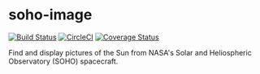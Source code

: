 # soho-image

[![Build Status](https://travis-ci.com/AaronRobson/soho-image.svg?branch=master)](https://travis-ci.com/AaronRobson/soho-image)
[![CircleCI](https://circleci.com/gh/AaronRobson/soho-image.svg?style=svg)](https://circleci.com/gh/AaronRobson/soho-image)
[![Coverage Status](https://coveralls.io/repos/github/AaronRobson/soho-image/badge.svg?branch=master)](https://coveralls.io/github/AaronRobson/soho-image?branch=master)

Find and display pictures of the Sun from NASA's Solar and Heliospheric Observatory (SOHO) spacecraft.
